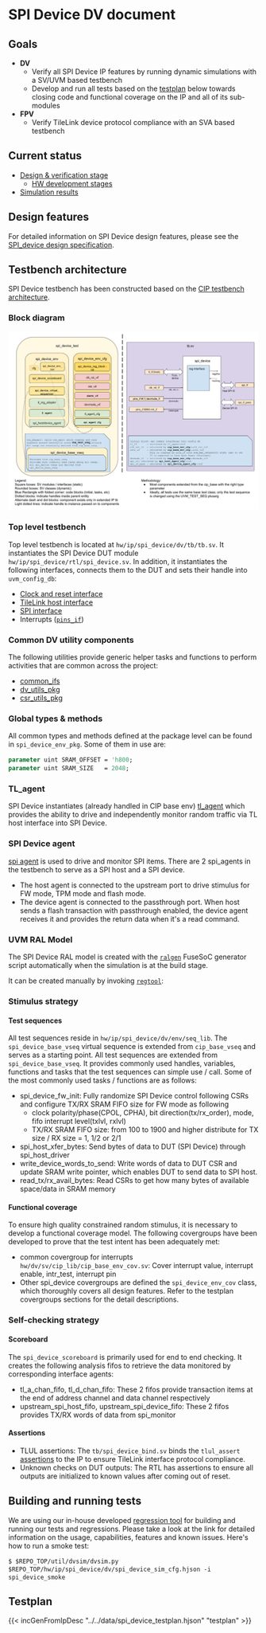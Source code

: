 # SPI Device DV document


## Goals
* **DV**
  * Verify all SPI Device IP features by running dynamic simulations with a SV/UVM based testbench
  * Develop and run all tests based on the [testplan](#testplan) below towards closing code and functional coverage on the IP and all of its sub-modules
* **FPV**
  * Verify TileLink device protocol compliance with an SVA based testbench

## Current status
* [Design & verification stage](../../../README.md)
  * [HW development stages](../../../../doc/project_governance/development_stages.md)
* [Simulation results](https://reports.opentitan.org/hw/ip/spi_device/dv/latest/report.html)

## Design features
For detailed information on SPI Device design features, please see the [SPI_device design specification](../README.md).

## Testbench architecture
SPI Device testbench has been constructed based on the
[CIP testbench architecture](../../../dv/sv/cip_lib/README.md).

### Block diagram
![Block diagram](./doc/tb.svg)

### Top level testbench
Top level testbench is located at `hw/ip/spi_device/dv/tb/tb.sv`. It instantiates the SPI Device DUT module `hw/ip/spi_device/rtl/spi_device.sv`.
In addition, it instantiates the following interfaces, connects them to the DUT and sets their handle into `uvm_config_db`:
* [Clock and reset interface](../../../dv/sv/common_ifs/README.md)
* [TileLink host interface](../../../dv/sv/tl_agent/README.md)
* [SPI interface](../../../dv/sv/spi_agent/README.md)
* Interrupts ([`pins_if`](../../../dv/sv/common_ifs/README.md))

### Common DV utility components
The following utilities provide generic helper tasks and functions to perform activities that are common across the project:
* [common_ifs](../../../dv/sv/common_ifs/README.md)
* [dv_utils_pkg](../../../dv/sv/dv_utils/README.md)
* [csr_utils_pkg](../../../dv/sv/csr_utils/README.md)

### Global types & methods
All common types and methods defined at the package level can be found in
`spi_device_env_pkg`. Some of them in use are:
```systemverilog
parameter uint SRAM_OFFSET = 'h800;
parameter uint SRAM_SIZE   = 2048;
```

### TL_agent
SPI Device instantiates (already handled in CIP base env) [tl_agent](../../../dv/sv/tl_agent/README.md)
which provides the ability to drive and independently monitor random traffic via
TL host interface into SPI Device.

### SPI Device agent
[spi agent](../../../dv/sv/spi_agent/README.md) is used to drive and monitor SPI items.
There are 2 spi_agents in the testbench to serve as a SPI host and a SPI device.
* The host agent is connected to the upstream port to drive stimulus for FW mode, TPM mode and flash mode.
* The device agent is connected to the passthrough port.
When host sends a flash transaction with passthrough enabled, the device agent receives it and provides the return data when it's a read command.

### UVM RAL Model
The SPI Device RAL model is created with the [`ralgen`](../../../dv/tools/ralgen/README.md) FuseSoC generator script automatically when the simulation is at the build stage.

It can be created manually by invoking [`regtool`](../../../../util/reggen/doc/setup_and_use.md):

### Stimulus strategy
#### Test sequences
All test sequences reside in `hw/ip/spi_device/dv/env/seq_lib`.
The `spi_device_base_vseq` virtual sequence is extended from `cip_base_vseq` and serves as a starting point.
All test sequences are extended from `spi_device_base_vseq`.
It provides commonly used handles, variables, functions and tasks that the test sequences can simple use / call.
Some of the most commonly used tasks / functions are as follows:
* spi_device_fw_init:         Fully randomize SPI Device control following CSRs and configure TX/RX SRAM FIFO size for FW mode as following
  * clock polarity/phase(CPOL, CPHA), bit direction(tx/rx_order), mode, fifo interrupt level(txlvl, rxlvl)
  * TX/RX SRAM FIFO size: from 100 to 1900 and higher distribute for TX size / RX size = 1, 1/2 or 2/1
* spi_host_xfer_bytes:        Send bytes of data to DUT (SPI Device) through spi_host_driver
* write_device_words_to_send: Write words of data to DUT CSR and update SRAM write pointer, which enables DUT to send data to SPI host.
* read_tx/rx_avail_bytes:     Read CSRs to get how many bytes of available space/data in SRAM memory

#### Functional coverage
To ensure high quality constrained random stimulus, it is necessary to develop a functional coverage model.
The following covergroups have been developed to prove that the test intent has been adequately met:
* common covergroup for interrupts `hw/dv/sv/cip_lib/cip_base_env_cov.sv`: Cover interrupt value, interrupt enable, intr_test, interrupt pin
* Other spi_device covergroups are defined the `spi_device_env_cov` class, which thoroughly covers all design features.
Refer to the testplan covergroups sections for the detail descriptions.

### Self-checking strategy
#### Scoreboard
The `spi_device_scoreboard` is primarily used for end to end checking.
It creates the following analysis fifos to retrieve the data monitored by corresponding interface agents:
* tl_a_chan_fifo, tl_d_chan_fifo:           These 2 fifos provide transaction items at the end of address channel and data channel respectively
* upstream_spi_host_fifo, upstream_spi_device_fifo: These 2 fifos provides TX/RX words of data from spi_monitor

#### Assertions
* TLUL assertions: The `tb/spi_device_bind.sv` binds the `tlul_assert` [assertions](../../tlul/doc/TlulProtocolChecker.md) to the IP to ensure TileLink interface protocol compliance.
* Unknown checks on DUT outputs: The RTL has assertions to ensure all outputs are initialized to known values after coming out of reset.

## Building and running tests
We are using our in-house developed [regression tool](../../../../util/dvsim/README.md) for building and running our tests and regressions.
Please take a look at the link for detailed information on the usage, capabilities, features and known issues.
Here's how to run a smoke test:
```console
$ $REPO_TOP/util/dvsim/dvsim.py $REPO_TOP/hw/ip/spi_device/dv/spi_device_sim_cfg.hjson -i spi_device_smoke
```

## Testplan
{{< incGenFromIpDesc "../../data/spi_device_testplan.hjson" "testplan" >}}
